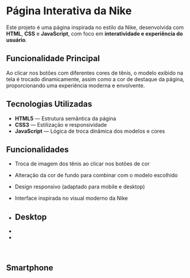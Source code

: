 # Página Interativa da Nike

Este projeto é uma página inspirada no estilo da Nike, desenvolvida com **HTML**, **CSS** e **JavaScript**, com foco em **interatividade e experiência do usuário**.

## Funcionalidade Principal

Ao clicar nos botões com diferentes cores de tênis, o modelo exibido na tela é trocado dinamicamente, assim como a cor de destaque da página, proporcionando uma experiência moderna e envolvente.

## Tecnologias Utilizadas

- **HTML5** — Estrutura semântica da página
- **CSS3** — Estilização e responsividade
- **JavaScript** — Lógica de troca dinâmica dos modelos e cores

## Funcionalidades

- Troca de imagem dos tênis ao clicar nos botões de cor
- Alteração da cor de fundo para combinar com o modelo escolhido
- Design responsivo (adaptado para mobile e desktop)
- Interface inspirada no visual moderno da Nike

- ## Desktop
- 
- <img scr = "https://github.com/Andrecruzac85/projeto-nike/blob/main/assets/portifolio%20nike%201.png?raw=true">
<img scr = "https://github.com/Andrecruzac85/projeto-nike/blob/main/assets/portifolio%20nike%202.png?raw=true">
<img scr = "">

## Smartphone

<img scr = "">
<img scr = "">
<img scr = "">

